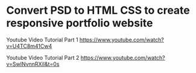 # Convert PSD to HTML CSS to create responsive portfolio website 
Youtube Video Tutorial Part 1
https://www.youtube.com/watch?v=U4TC8m41Cw4

Youtube Video Tutorial Part 2
https://www.youtube.com/watch?v=SwINvnnRXiI&t=0s
